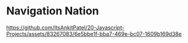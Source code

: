 # Navigation Nation

https://github.com/ItsAnkitPatel/20-Javascript-Projects/assets/83267083/6e5bbe1f-bba7-469e-bc07-1609b169d38e

